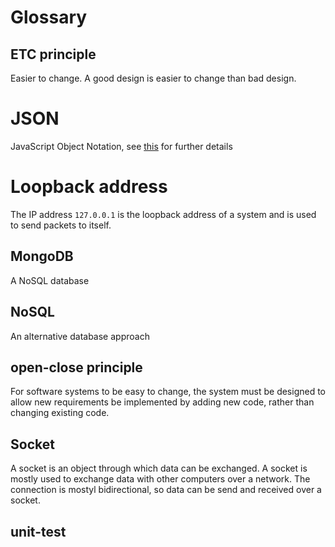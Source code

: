 # Glossary

## ETC principle
Easier to change. A good design is easier to change than bad design. 

# JSON
JavaScript Object Notation, see [this](./json.md) for further details

# Loopback address
The IP address `127.0.0.1` is the loopback address of a system and is used to send packets to itself.

## MongoDB
A NoSQL database

## NoSQL
An alternative database approach

## open-close principle
For software systems to be easy to change, the system must be designed to allow new requirements be implemented by adding new code, rather than changing existing code.

## Socket
A socket is an object through which data can be exchanged. A socket is mostly used to exchange data with other computers over a network. The connection is mostyl bidirectional, so data can be send and received over a socket. 

## unit-test
